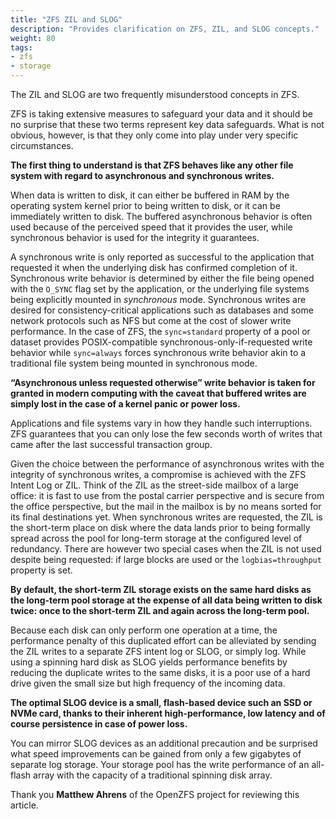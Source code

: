 ```yaml
---
title: "ZFS ZIL and SLOG"
description: "Provides clarification on ZFS, ZIL, and SLOG concepts."
weight: 80
tags:
- zfs
- storage
---
```


The ZIL and SLOG are two frequently misunderstood concepts in ZFS.

ZFS is taking extensive measures to safeguard your data and it should be no surprise that these two terms represent key data safeguards.
What is not obvious, however, is that they only come into play under very specific circumstances.

**The first thing to understand is that ZFS behaves like any other file system with regard to asynchronous and synchronous writes.**

When data is written to disk, it can either be buffered in RAM by the operating system kernel prior to being written to disk, or it can be immediately written to disk.
The buffered asynchronous behavior is often used because of the perceived speed that it provides the user, while synchronous behavior is used for the integrity it guarantees.

A synchronous write is only reported as successful to the application that requested it when the underlying disk has confirmed completion of it.
Synchronous write behavior is determined by either the file being opened with the `O_SYNC` flag set by the application, or the underlying file systems being explicitly mounted in *synchronous* mode.
Synchronous writes are desired for consistency-critical applications such as databases and some network protocols such as NFS but come at the cost of slower write performance. 
In the case of ZFS, the `sync=standard` property of a pool or dataset provides POSIX-compatible synchronous-only-if-requested write behavior while `sync=always` forces synchronous write behavior akin to a traditional file system being mounted in synchronous mode.

**“Asynchronous unless requested otherwise” write behavior is taken for granted in modern computing with the caveat that buffered writes are simply lost in the case of a kernel panic or power loss.**

Applications and file systems vary in how they handle such interruptions.
ZFS guarantees that you can only lose the few seconds worth of writes that came after the last successful transaction group.

Given the choice between the performance of asynchronous writes with the integrity of synchronous writes, a compromise is achieved with the ZFS Intent Log or ZIL.
Think of the ZIL as the street-side mailbox of a large office: it is fast to use from the postal carrier perspective and is secure from the office perspective, but the mail in the mailbox is by no means sorted for its final destinations yet.
When synchronous writes are requested, the ZIL is the short-term place on disk where the data lands prior to being formally spread across the pool for long-term storage at the configured level of redundancy.
There are however two special cases when the ZIL is not used despite being requested: if large blocks are used or the `logbias=throughput` property is set.

**By default, the short-term ZIL storage exists on the same hard disks as the long-term pool storage at the expense of all data being written to disk twice: once to the short-term ZIL and again across the long-term pool.**

Because each disk can only perform one operation at a time, the performance penalty of this duplicated effort can be alleviated by sending the ZIL writes to a separate ZFS intent log or SLOG, or simply log.
While using a spinning hard disk as SLOG yields performance benefits by reducing the duplicate writes to the same disks, it is a poor use of a hard drive given the small size but high frequency of the incoming data.

**The optimal SLOG device is a small, flash-based device such an SSD or NVMe card, thanks to their inherent high-performance, low latency and of course persistence in case of power loss.**

You can mirror SLOG devices as an additional precaution and be surprised what speed improvements can be gained from only a few gigabytes of separate log storage.
Your storage pool has the write performance of an all-flash array with the capacity of a traditional spinning disk array.

Thank you **Matthew Ahrens** of the OpenZFS project for reviewing this article.
